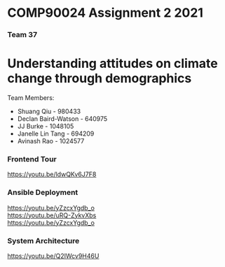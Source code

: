 # COMP90024 Assignment 2 2021
### Team 37
# Understanding attitudes on climate change through demographics

Team Members:
* Shuang Qiu - 980433
* Declan Baird-Watson - 640975
* JJ Burke - 1048105
* Janelle Lin Tang - 694209
* Avinash Rao - 1024577

### Frontend Tour
https://youtu.be/ldwQKv6J7F8

### Ansible Deployment
https://youtu.be/yZzcxYgdb_o<br/>
https://youtu.be/uRQ-ZykvXbs<br/>
https://youtu.be/yZzcxYgdb_o

### System Architecture
https://youtu.be/Q2IWcv9H46U

